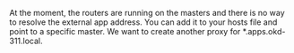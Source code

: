 At the moment, the routers are running on the masters and there is no way
to resolve the external app address. You can add it to your hosts file and
point to a specific master. We want to create another proxy for *.apps.okd-311.local.
